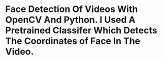 # Face Detection Of Videos With OpenCV And Python. I Used A Pretrained Classifer Which Detects The Coordinates of Face In The Video.